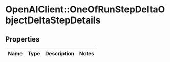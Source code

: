 # OpenAIClient::OneOfRunStepDeltaObjectDeltaStepDetails

## Properties
Name | Type | Description | Notes
------------ | ------------- | ------------- | -------------

